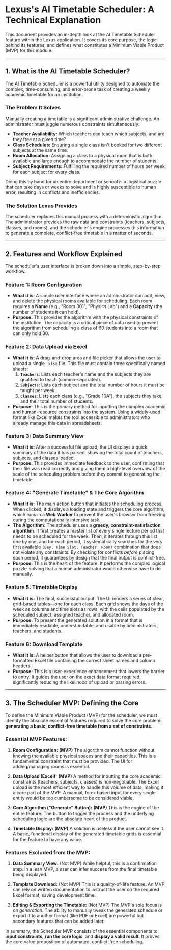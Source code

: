 # Lexus's AI Timetable Scheduler: A Technical Explanation

This document provides an in-depth look at the AI Timetable Scheduler feature within the Lexus application. It covers its core purpose, the logic behind its features, and defines what constitutes a Minimum Viable Product (MVP) for this module.

---

## 1. What is the AI Timetable Scheduler?

The AI Timetable Scheduler is a powerful utility designed to automate the complex, time-consuming, and error-prone task of creating a weekly academic timetable for an institution.

### The Problem It Solves

Manually creating a timetable is a significant administrative challenge. An administrator must juggle numerous constraints simultaneously:

-   **Teacher Availability:** Which teachers can teach which subjects, and are they free at a given time?
-   **Class Schedules:** Ensuring a single class isn't booked for two different subjects at the same time.
-   **Room Allocation:** Assigning a class to a physical room that is both available and large enough to accommodate the number of students.
-   **Subject Requirements:** Fulfilling the required number of hours per week for each subject for every class.

Doing this by hand for an entire department or school is a logistical puzzle that can take days or weeks to solve and is highly susceptible to human error, resulting in conflicts and inefficiencies.

### The Solution Lexus Provides

The scheduler replaces this manual process with a deterministic algorithm. The administrator provides the raw data and constraints (teachers, subjects, classes, and rooms), and the scheduler's engine processes this information to generate a complete, conflict-free timetable in a matter of seconds.

---

## 2. Features and Workflow Explained

The scheduler's user interface is broken down into a simple, step-by-step workflow.

### Feature 1: Room Configuration

-   **What it is:** A simple user interface where an administrator can add, view, and delete the physical rooms available for scheduling. Each room requires a **Name** (e.g., "Room 301", "Physics Lab") and a **Capacity** (the number of students it can hold).
-   **Purpose:** This provides the algorithm with the physical constraints of the institution. The capacity is a critical piece of data used to prevent the algorithm from scheduling a class of 60 students into a room that can only hold 30.

### Feature 2: Data Upload via Excel

-   **What it is:** A drag-and-drop area and file picker that allows the user to upload a single `.xlsx` file. This file must contain three specifically named sheets:
    1.  **`Teachers`**: Lists each teacher's name and the subjects they are qualified to teach (comma-separated).
    2.  **`Subjects`**: Lists each subject and the total number of hours it must be taught per week.
    3.  **`Classes`**: Lists each class (e.g., "Grade 10A"), the subjects they take, and their total number of students.
-   **Purpose:** This is the primary method for inputting the complex academic and human-resource constraints into the system. Using a widely-used format like Excel makes the tool accessible to administrators who already manage this data in spreadsheets.

### Feature 3: Data Summary View

-   **What it is:** After a successful file upload, the UI displays a quick summary of the data it has parsed, showing the total count of teachers, subjects, and classes loaded.
-   **Purpose:** This provides immediate feedback to the user, confirming that their file was read correctly and giving them a high-level overview of the scale of the scheduling problem before they commit to generating the timetable.

### Feature 4: "Generate Timetable" & The Core Algorithm

-   **What it is:** The main action button that initiates the scheduling process. When clicked, it displays a loading state and triggers the core algorithm, which runs in a **Web Worker** to prevent the user's browser from freezing during the computationally intensive task.
-   **The Algorithm:** The scheduler uses a **greedy, constraint-satisfaction algorithm**. It first creates a master list of every single lecture period that needs to be scheduled for the week. Then, it iterates through this list one by one, and for each period, it systematically searches for the very first available `(Day, Time Slot, Teacher, Room)` combination that does not violate any constraints. By checking for conflicts *before* placing each period, it guarantees by design that the final output is conflict-free.
-   **Purpose:** This is the heart of the feature. It performs the complex logical puzzle-solving that a human administrator would otherwise have to do manually.

### Feature 5: Timetable Display

-   **What it is:** The final, successful output. The UI renders a series of clear, grid-based tables—one for each class. Each grid shows the days of the week as columns and time slots as rows, with the cells populated by the scheduled subject, assigned teacher, and allocated room.
-   **Purpose:** To present the generated solution in a format that is immediately readable, understandable, and usable by administrators, teachers, and students.

### Feature 6: Download Template

-   **What it is:** A helper button that allows the user to download a pre-formatted Excel file containing the correct sheet names and column headers.
-   **Purpose:** This is a user-experience enhancement that lowers the barrier to entry. It guides the user on the exact data format required, significantly reducing the likelihood of upload or parsing errors.

---

## 3. The Scheduler MVP: Defining the Core

To define the Minimum Viable Product (MVP) for the scheduler, we must identify the absolute essential features required to solve the core problem: **generating a basic, conflict-free timetable from a set of constraints.**

### Essential MVP Features:

1.  **Room Configuration:** **(MVP)** The algorithm cannot function without knowing the available physical spaces and their capacities. This is a fundamental constraint that must be provided. The UI for adding/managing rooms is essential.

2.  **Data Upload (Excel):** **(MVP)** A method for inputting the core academic constraints (teachers, subjects, classes) is non-negotiable. The Excel upload is the most efficient way to handle this volume of data, making it a core part of the MVP. A manual, form-based input for every single entity would be too cumbersome to be considered viable.

3.  **Core Algorithm ("Generate" Button):** **(MVP)** This is the engine of the entire feature. The button to trigger the process and the underlying scheduling logic are the absolute heart of the product.

4.  **Timetable Display:** **(MVP)** A solution is useless if the user cannot see it. A basic, functional display of the generated timetable grids is essential for the feature to have any value.

### Features Excluded from the MVP:

1.  **Data Summary View:** (Not MVP) While helpful, this is a confirmation step. In a lean MVP, a user can infer success from the final timetable being displayed.

2.  **Template Download:** (Not MVP) This is a quality-of-life feature. An MVP can rely on written documentation to instruct the user on the required Excel format, saving development time.

3.  **Editing & Exporting the Timetable:** (Not MVP) The MVP's sole focus is on *generation*. The ability to manually tweak the generated schedule or export it to another format (like PDF or Excel) are powerful but secondary features that can be added later.

In summary, the Scheduler MVP consists of the essential components to **input constraints**, **run the core logic**, and **display a valid result**. It proves the core value proposition of automated, conflict-free scheduling.